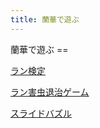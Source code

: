 ```yaml
---
title: 蘭華で遊ぶ
---
```

<link rel="stylesheet" href="assets/stylesheets/playMenu.css" />
蘭華で遊ぶ
==
<div class="play-menu clear-fix">
	<div class="play-menu-circle">
		<p><a href="/play/orchid_exam">ラン検定</a></p>
	</div>
	<div class="play-menu-circle">
		<p><a href="/play/shooting_game">ラン害虫退治ゲーム</a></p>
	</div>
	<div class="play-menu-circle">
		<p><a href="/play/slide_puzzle">スライドバズル</a></p>
	</div>
</div>
